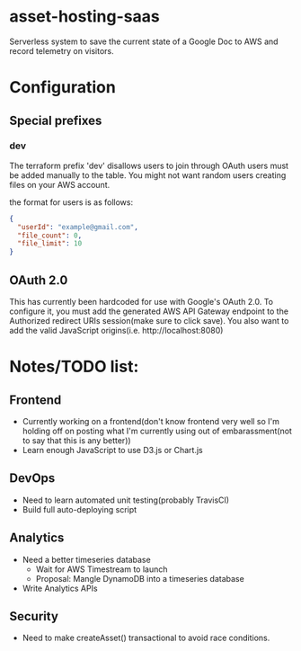 # asset-hosting-saas
Serverless system to save the current state of a Google Doc to AWS and record telemetry on visitors.

# Configuration
## Special prefixes
### dev
The terraform prefix 'dev' disallows users to join through OAuth users must be added manually to the table. You might not want random users creating files on your AWS account.

the format for users is as follows:
```json
{
  "userId": "example@gmail.com",
  "file_count": 0,
  "file_limit": 10
}

```
## OAuth 2.0
This has currently been hardcoded for use with Google's OAuth 2.0. To configure it, you must add the generated AWS API Gateway endpoint to the Authorized redirect URIs session(make sure to click save). You also want to add the valid JavaScript origins(i.e. http://localhost:8080)

# Notes/TODO list:
## Frontend
* Currently working on a frontend(don't know frontend very well so I'm holding off on posting what I'm currently using out of embarassment(not to say that this is any better))
* Learn enough JavaScript to use D3.js or Chart.js
## DevOps
* Need to learn automated unit testing(probably TravisCI)
* Build full auto-deploying script
## Analytics
* Need a better timeseries database
  * Wait for AWS Timestream to launch
  * Proposal: Mangle DynamoDB into a timeseries database
* Write Analytics APIs
## Security
* Need to make createAsset() transactional to avoid race conditions.
